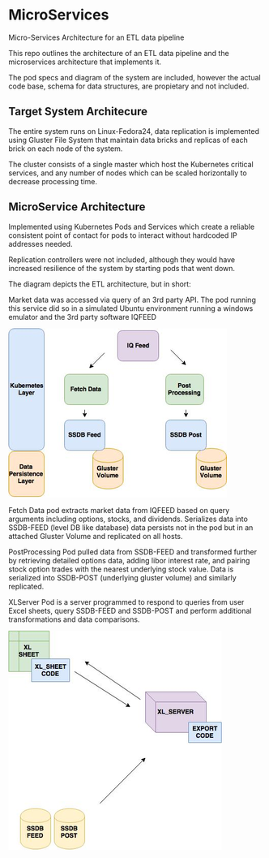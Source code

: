 # MicroServices
Micro-Services Architecture for an ETL data pipeline 

This repo outlines the architecture of an ETL data pipeline and the microservices architecture that implements it. 

The pod specs and diagram of the system are included, however the actual code base, schema for data structures, are propietary and not included. 

## Target System Architecure
The entire system runs on Linux-Fedora24, data replication is implemented using Gluster File System that maintain  data bricks and replicas of each brick on each node of the system.

The cluster consists of a single master which host the Kubernetes critical services, and any number of nodes which can be scaled horizontally to decrease processing time.

## MicroService Architecture
Implemented using Kubernetes Pods and Services which create a reliable consistent point of contact for pods to interact without hardcoded IP addresses needed. 

Replication controllers were not included, although they would have increased resilience of the system by starting pods that went down. 

The diagram depicts the ETL architecture, but in short:

Market data was accessed via query of an 3rd party API. The pod running this service did so in a simulated Ubuntu environment running a windows emulator and the 3rd party software IQFEED

![Alt text](/system_diagram.jpg "System Diagram")

Fetch Data pod extracts market data from IQFEED based on query arguments including options, stocks, and dividends. Serializes data into SSDB-FEED (level DB like database) data persists not in the pod but in an attached Gluster Volume and replicated on all hosts.  

PostProcessing Pod pulled data from SSDB-FEED and transformed further by retrieving detailed options data, adding libor interest rate, and pairing stock option trades with the nearest underlying stock value. Data is serialized into SSDB-POST (underlying gluster volume) and similarly replicated.   

XLServer Pod is a server programmed to respond to queries from user Excel sheets, query SSDB-FEED and SSDB-POST and perform additional transformations and data comparisons.

![Alt text](/xl_server.jpg "XL Server")

